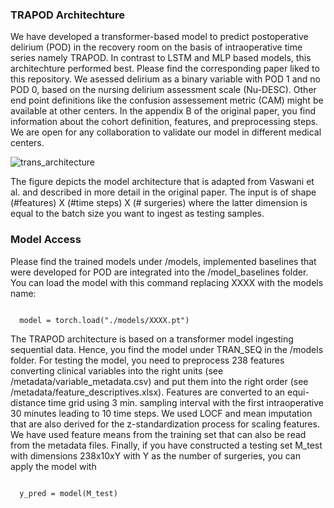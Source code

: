 
### TRAPOD Architechture

We have developed a transformer-based model to predict postoperative delirium (POD) in the recovery room on the basis of intraoperative time series namely TRAPOD. In contrast to LSTM and MLP based models, this architechture performed best. 
Please find the corresponding paper liked to this repository. We asessed delirium as a binary variable with POD 1 and no POD 0, based on the nursing delirium assessment scale (Nu-DESC). Other end point definitions like the confusion assessement metric (CAM)
might be available at other centers. In the appendix B of the original paper, you find information about the cohort definition, features, and preprocessing steps. We are open for any collaboration to validate our model in different medical centers. 

![trans_architecture](https://github.com/ngiesa/TRAPOD/assets/35224961/c1e2f79f-7976-42ae-b26b-f4b70ed13e19)

The figure depicts the model architecture that is adapted from Vaswani et al. and described in more detail in the original paper. The input is of shape (#features) X (#time steps) X (# surgeries) where the latter dimension is equal to the batch size you want to ingest as testing samples. 

### Model Access

Please find the trained models under /models, implemented baselines that were developed for POD are integrated into the /model_baselines folder. You can load the model with this command replacing XXXX with the models name:

<code>
  model = torch.load("./models/XXXX.pt")
</code>

The TRAPOD architecture is based on a transformer model ingesting sequential data. Hence, you find the model under TRAN_SEQ in the /models folder. For testing the model, you need to preprocess 238 features converting clinical variables into the right units (see /metadata/variable_metadata.csv) and put them into the right order (see /metadata/feature_descriptives.xlsx). Features are converted to an equi-distance time grid using 3 min. sampling interval with the first intraoperative 30 minutes leading to 10 time steps. We used LOCF and mean imputation that are also derived for the z-standardization process for scaling features. We have used feature means from the training set that can also be read from the metadata files. Finally, if you have constructed a testing set M_test with dimensions 238x10xY with Y as the number of surgeries, you can apply the model with 

<code>
  y_pred = model(M_test)
</code>
